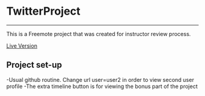 # TwitterProject
___
This is a Freemote project that was created for instructor review process.

[Live Version](https://sumanhakki.github.io/twitterProject/?user=user1)

## Project set-up
-Usual github routine. Change url user=user2 in order to view second user profile
-The extra timeline button is for viewing the bonus part of the project
